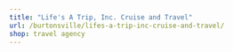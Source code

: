 ```yaml
---
title: "Life's A Trip, Inc. Cruise and Travel"
url: /burtonsville/lifes-a-trip-inc-cruise-and-travel/
shop: travel agency
---
```

